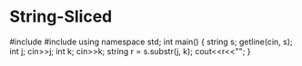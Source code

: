 # String-Sliced
#include <iostream>
#include<string>
using namespace std;
int main()
{
	string s;
	getline(cin, s);
	int j;
	cin>>j;
	int k;
	cin>>k;
		string r = s.substr(j, k);
		cout<<r<<"";
}

